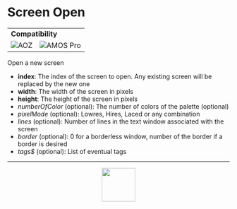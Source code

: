 # Screen Open
<table><tr><td colspan="3"><b>Compatibility</b></td></tr><tr><td><img src="https://drive.google.com/uc?export=view&id=1NbXQFq8_hw18wZSmQiAaH8PEkx0iN0ue" valign="center" all="AOZ" title="AOZ" /></td><td><img src="https://drive.google.com/uc?export=view&id=1fgABxUMBV1JldXUZcovQuoqBjafQ_Btp" valign="center" all="AMOS Pro" title="AMOS Pro" /></td></tr></table>

Open a new screen
- **index**: The index of the screen to open. Any existing screen will be replaced by the new one
- **width**: The width of the screen in pixels
- **height**: The height of the screen in pixels
- _numberOfColor_ (optional): The number of colors of the palette (optional)
- _pixelMode_ (optional): Lowres, Hires, Laced or any combination
- _lines_ (optional): Number of lines in the text window associated with the screen
- _border_ (optional): 0 for a borderless window, number of the border if a border is desired
- _tags&dollar;_ (optional): List of eventual tags
---
<p align="center"><img valign="middle" width="76px" src="https://drive.google.com/uc?export=view&id=1c2KO0LJpvMS9X9CAGV6dOfciR7OWhdKA" /></p>